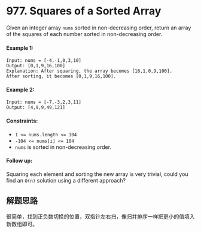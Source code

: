 # 977. Squares of a Sorted Array

Given an integer array `nums` sorted in non-decreasing order, return an array of the squares of each number sorted in non-decreasing order.

#### Example 1:

```
Input: nums = [-4,-1,0,3,10]
Output: [0,1,9,16,100]
Explanation: After squaring, the array becomes [16,1,0,9,100].
After sorting, it becomes [0,1,9,16,100].
```

#### Example 2:

```
Input: nums = [-7,-3,2,3,11]
Output: [4,9,9,49,121]
``` 

#### Constraints:

+ `1 <= nums.length <= 104`
+ `-104 <= nums[i] <= 104`
+ `nums` is sorted in non-decreasing order.

#### Follow up: 

Squaring each element and sorting the new array is very trivial, could you find an `O(n)` solution using a different approach?

## 解题思路

很简单，找到正负数切换的位置，双指针左右扫，像归并排序一样把更小的值填入新数组即可。
